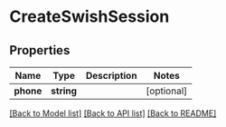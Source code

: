 # CreateSwishSession

## Properties
Name | Type | Description | Notes
------------ | ------------- | ------------- | -------------
**phone** | **string** |  | [optional] 

[[Back to Model list]](../../README.md#documentation-for-models) [[Back to API list]](../../README.md#documentation-for-api-endpoints) [[Back to README]](../../README.md)

